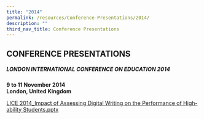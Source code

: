 ```yaml
---
title: "2014"
permalink: /resources/Conference-Presentations/2014/
description: ""
third_nav_title: Conference Presentations
---
```

## CONFERENCE PRESENTATIONS

##### LONDON INTERNATIONAL CONFERENCE ON EDUCATION 2014
 
**9 to 11 November 2014 <br>
London, United Kingdom**

[LICE 2014\_Impact of Assessing Digital Writing on the Performance of High-ability Students.pptx](https://www.rgs.edu.sg/qql/slot/u554/Resources/Conference%20Proceedings/2014/LICE%202014_Impact%20of%20Assessing%20Digital%20Writing%20on%20the%20Performance%20of%20High-ability%20Students.pptx)